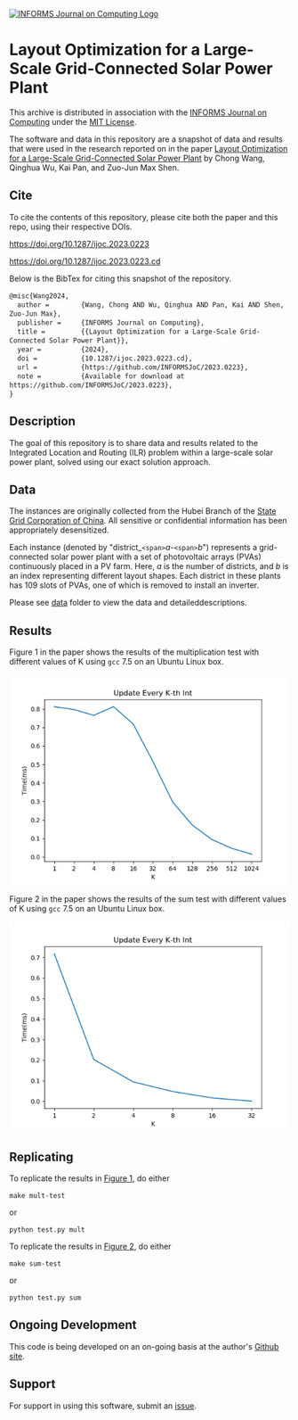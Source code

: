 [![INFORMS Journal on Computing Logo](https://INFORMSJoC.github.io/logos/INFORMS_Journal_on_Computing_Header.jpg)](https://pubsonline.informs.org/journal/ijoc)

# Layout Optimization for a Large-Scale Grid-Connected Solar Power Plant

This archive is distributed in association with the [INFORMS Journal on
Computing](https://pubsonline.informs.org/journal/ijoc) under the [MIT License](LICENSE).

The software and data in this repository are a snapshot of data and results
that were used in the research reported on in the paper
[Layout Optimization for a Large-Scale Grid-Connected Solar Power Plant](https://doi.org/10.1287/ijoc.2023.0223) by Chong Wang, Qinghua Wu, Kai Pan, and Zuo-Jun Max Shen.

## Cite

To cite the contents of this repository, please cite both the paper and this repo, using their respective DOIs.

https://doi.org/10.1287/ijoc.2023.0223

https://doi.org/10.1287/ijoc.2023.0223.cd

Below is the BibTex for citing this snapshot of the repository.

```
@misc{Wang2024,
  author =        {Wang, Chong AND Wu, Qinghua AND Pan, Kai AND Shen, Zuo-Jun Max},
  publisher =     {INFORMS Journal on Computing},
  title =         {{Layout Optimization for a Large-Scale Grid-Connected Solar Power Plant}},
  year =          {2024},
  doi =           {10.1287/ijoc.2023.0223.cd},
  url =           {https://github.com/INFORMSJoC/2023.0223},
  note =          {Available for download at https://github.com/INFORMSJoC/2023.0223},
}
```

## Description

The goal of this repository is to share data and results related to the Integrated Location and Routing (ILR) problem within a large-scale solar power plant, solved using our exact solution approach.

## Data

The instances are originally collected from the Hubei Branch of the [State Grid Corporation of China](http://www.sgcc.com.cn/html/sgcc_main_en/index.shtml). All sensitive or confidential information has been appropriately desensitized.

Each instance (denoted by "district_`<span>`$a$-`<span>`$b$") represents a grid-connected solar power plant with a set of photovoltaic arrays (PVAs) continuously placed in a PV farm. Here, $a$ is the number of districts, and $b$ is an index representing different layout shapes. Each district in these plants has 109 slots of PVAs, one of which is removed to install an inverter.

Please see [data](data) folder to view the data and detaileddescriptions.

## Results

Figure 1 in the paper shows the results of the multiplication test with different
values of K using `gcc` 7.5 on an Ubuntu Linux box.

![Figure 1](results/mult-test.png)

Figure 2 in the paper shows the results of the sum test with different
values of K using `gcc` 7.5 on an Ubuntu Linux box.

![Figure 1](results/sum-test.png)

## Replicating

To replicate the results in [Figure 1](results/mult-test), do either

```
make mult-test
```

or

```
python test.py mult
```

To replicate the results in [Figure 2](results/sum-test), do either

```
make sum-test
```

or

```
python test.py sum
```

## Ongoing Development

This code is being developed on an on-going basis at the author's
[Github site](https://github.com/tkralphs/JoCTemplate).

## Support

For support in using this software, submit an
[issue](https://github.com/tkralphs/JoCTemplate/issues/new).
